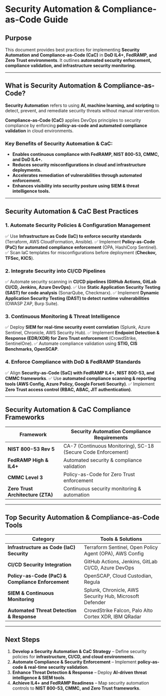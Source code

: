 # **Security Automation & Compliance-as-Code Guide**

## **Purpose**
This document provides best practices for implementing **Security Automation and Compliance-as-Code (CaC)** in **DoD IL4+, FedRAMP, and Zero Trust environments**. It outlines **automated security enforcement, compliance validation, and infrastructure security monitoring**.

---

## **What is Security Automation & Compliance-as-Code?**
**Security Automation** refers to using **AI, machine learning, and scripting** to detect, prevent, and remediate security threats without manual intervention.

**Compliance-as-Code (CaC)** applies DevOps principles to security compliance by enforcing **policy-as-code and automated compliance validation** in cloud environments.

### **Key Benefits of Security Automation & CaC:**
- **Enables continuous compliance with FedRAMP, NIST 800-53, CMMC, and DoD IL4+.**
- **Reduces security misconfigurations in cloud and infrastructure deployments.**
- **Accelerates remediation of vulnerabilities through automated enforcement.**
- **Enhances visibility into security posture using SIEM & threat intelligence tools.**

---

## **Security Automation & CaC Best Practices**

### **1. Automate Security Policies & Configuration Management**
✅ Use **Infrastructure as Code (IaC) to enforce security standards** (Terraform, AWS CloudFormation, Ansible).
✅ Implement **Policy-as-Code (PaC) for automated compliance enforcement** (OPA, HashiCorp Sentinel).
✅ Scan IaC templates for misconfigurations before deployment (**Checkov, TFSec, KICS**).

### **2. Integrate Security into CI/CD Pipelines**
✅ Automate security scanning in **CI/CD pipelines (GitHub Actions, GitLab CI/CD, Jenkins, Azure DevOps)**.
✅ Use **Static Application Security Testing (SAST) for code analysis** (SonarQube, Checkmarx).
✅ Implement **Dynamic Application Security Testing (DAST) to detect runtime vulnerabilities** (OWASP ZAP, Burp Suite).

### **3. Continuous Monitoring & Threat Intelligence**
✅ Deploy **SIEM for real-time security event correlation** (Splunk, Azure Sentinel, Chronicle, AWS Security Hub).
✅ Implement **Endpoint Detection & Response (EDR/XDR) for Zero Trust enforcement** (CrowdStrike, SentinelOne).
✅ Automate compliance validation using **STIG, CIS Benchmarks, OpenSCAP**.

### **4. Enforce Compliance with DoD & FedRAMP Standards**
✅ Align **Security-as-Code (SaC) with FedRAMP IL4+, NIST 800-53, and CMMC frameworks**.
✅ Use **automated compliance scanning & reporting tools (AWS Config, Azure Policy, Google Forseti Security)**.
✅ Implement **Zero Trust access control (RBAC, ABAC, JIT authentication)**.

---

## **Security Automation & CaC Compliance Frameworks**
| **Framework** | **Security Automation Compliance Requirements** |
|-------------|--------------------------------|
| **NIST 800-53 Rev 5** | CA-7 (Continuous Monitoring), SC-18 (Secure Code Enforcement) |
| **FedRAMP High & IL4+** | Automated security & compliance validation |
| **CMMC Level 3** | Policy-as-Code for Zero Trust enforcement |
| **Zero Trust Architecture (ZTA)** | Continuous security monitoring & automation |

---

## **Top Security Automation & Compliance-as-Code Tools**
| **Category** | **Tools & Solutions** |
|-------------|-----------------------|
| **Infrastructure as Code (IaC) Security** | Terraform Sentinel, Open Policy Agent (OPA), AWS Config |
| **CI/CD Security Integration** | GitHub Actions, Jenkins, GitLab CI/CD, Azure DevOps |
| **Policy-as-Code (PaC) & Compliance Enforcement** | OpenSCAP, Cloud Custodian, Regula |
| **SIEM & Continuous Monitoring** | Splunk, Chronicle, AWS Security Hub, Microsoft Defender |
| **Automated Threat Detection & Response** | CrowdStrike Falcon, Palo Alto Cortex XDR, IBM QRadar |

---

## **Next Steps**
1. **Develop a Security Automation & CaC Strategy** – Define security policies for **infrastructure, CI/CD, and cloud environments**.
2. **Automate Compliance & Security Enforcement** – Implement **policy-as-code & real-time security validation**.
3. **Enhance Threat Detection & Response** – Deploy **AI-driven threat intelligence & SIEM tools**.
4. **Achieve IL4+ and FedRAMP Readiness** – Map security automation controls to **NIST 800-53, CMMC, and Zero Trust frameworks**.